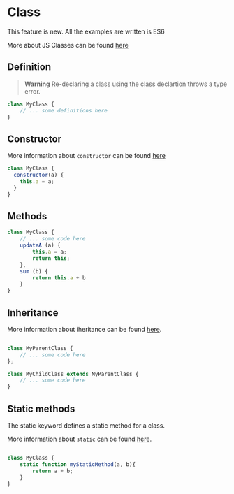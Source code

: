 # Class

This feature is new. All the examples are written is ES6

More about JS Classes can be found [here](https://developer.mozilla.org/en-US/docs/Web/JavaScript/Reference/Statements/class)



## Definition

> **Warning**
> Re-declaring a class using the class declartion throws a type error.

``` js
class MyClass {
    // ... some definitions here
}
```

## Constructor 

More information about `constructor` can be found [here](https://developer.mozilla.org/en-US/docs/Web/JavaScript/Reference/Classes/constructor)

``` js
class MyClass {
  constructor(a) {
    this.a = a;
  }
}
```

## Methods

``` js
class MyClass { 
    // ... some code here
    updateA (a) {
        this.a = a;
        return this;
    },
    sum (b) {
        return this.a + b
    }
}
```

## Inheritance

More information about iheritance can be found [here](https://developer.mozilla.org/en-US/docs/Web/JavaScript/Reference/Classes/extends).

``` js

class MyParentClass {
    // ... some code here
};

class MyChildClass extends MyParentClass {
    // ... some code here
}
```

## Static methods

The static keyword defines a static method for a class.

More information about `static` can be found [here](https://developer.mozilla.org/en-US/docs/Web/JavaScript/Reference/Classes/static).

``` js

class MyClass {
    static function myStaticMethod(a, b){
        return a + b;
    }
}
```